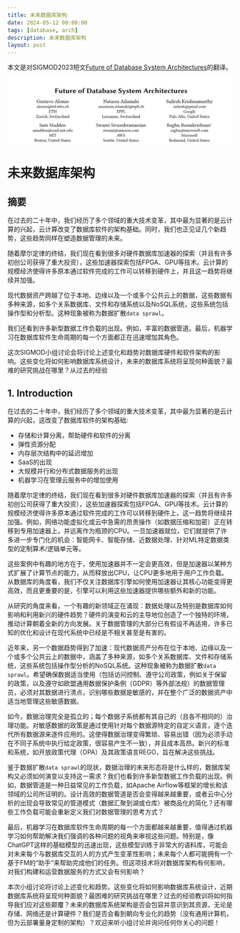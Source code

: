 ```yaml
---
title: 未来数据库架构
date: 2024-05-12 00:00:00
tags: [database, arch]
description: 未来数据库架构
layout: post
---
```


本文是对SIGMOD2023短文[Future of Database System Architectures](https://dl.acm.org/doi/abs/10.1145/3555041.3589360)的翻译。

![](./paper.png)

# 未来数据库架构
## 摘要

在过去的二十年中，我们经历了多个领域的重大技术变革，其中最为显著的是云计算的兴起，云计算改变了数据库软件的架构基础。同时，我们也正见证几个新趋势，这些趋势同样在塑造数据管理的未来。

随着摩尔定律的终结，我们现在看到很多对硬件数据库加速器的探索（并且有许多初创公司获得了重大投资），这些加速器探索包括FPGA、GPU等技术。云计算的规模经济使得许多原本通过软件完成的工作可以转移到硬件上，并且这一趋势将继续并加强。

现代数据资产跨越了位于本地、边缘以及一个或多个公共云上的数据，这些数据有多种来源，如多个关系数据库、文件和存储系统以及NoSQL系统，这些系统包括操作型和分析型。这种现象被称为数据扩散`data sprawl`。

我们还看到许多新型数据工作负载的出现。例如，丰富的数据管道。最后，机器学习在数据库软件生命周期的每一个方面都正在迅速增加其角色。

这次SIGMOD小组讨论会将讨论上述变化和趋势对数据库硬件和软件架构的影响。这些变化将如何影响数据库系统设计，未来的数据库系统将呈现何种面貌？最难的研究挑战在哪里？从过去的经验

## 1. Introduction
在过去的二十年中，我们经历了多个领域的重大技术变革，其中最为显著的是云计算的兴起，这改变了数据库软件的架构基础:

- 存储和计算分离，帮助硬件和软件的分离
- 弹性资源分配
- 内存层次结构中的延迟增加
- SaaS的出现
- 大规模并行和分布式数据服务的出现
- 机器学习在管理云服务中的增加使用

随着摩尔定律的终结，我们现在看到很多对硬件数据库加速器的探索（并且有许多初创公司获得了重大投资），这些加速器探索包括FPGA、GPU等技术。云计算的规模经济使得许多原本通过软件完成的工作可以转移到硬件上，这一趋势将继续并加强。例如，网络功能虚拟化或云中急需的昂贵操作（如数据压缩和加密）正在转移到专用加速器上，并远离作为瓶颈的CPU。一旦加速器就位，它们就提供了许多进一步专门化的机会：智能网卡、智能存储、近数据处理、针对ML特定数据类型的定制算术/逻辑单元等。

这些案例中有趣的地方在于，使用加速器并不一定会更高效，但是加速器以某种方式扩展了计算节点的能力，从而释放出CPU，让CPU更多地用于用户工作负载。从数据库的角度看，我们不仅关注数据库引擎如何使用加速器让其核心功能变得更高效，而且更重要的是，引擎可以利用这些加速器提供哪些额外和新的功能。

从研究的角度来看，一个有趣的新领域正在涌现：数据处理以及特别是数据库如何影响和利用新兴的硬件趋势？硬件的演变和云的主导地位创造了一个独特的环境，推动计算朝着全新的方向发展。关于数据管理的大部分已有假设不再适用，许多已知的优化和设计在现代系统中已经是不相关甚至是有害的。

近年来，另一个数据趋势得到了加速：现代数据资产分布在位于本地、边缘以及一个或多个公共云上的数据中，涵盖了多种来源，如多个关系数据库、文件和存储系统，这些系统包括操作型分析的NoSQL系统。这种现象被称为数据扩散`data sprawl`。希望确保数据适当使用（包括访问控制、遵守公司政策，例如关于保留的政策，以及遵守如欧盟通用数据保护条例（GDPR）等外部法规）的数据管理员，必须对其数据进行清点，识别哪些数据是敏感的，并在整个广泛的数据资产中适当地管理这些敏感数据。

如今，数据治理完全是孤立的；每个数据子系统都有其自己的（且各不相同的）治理功能。对敏感数据的政策是通过使用针对每个数据源特定的自定义语言，逐个迭代所有数据源来逐件应用的。这使得数据治理变得繁琐、容易出错（因为必须手动在不同子系统中执行给定政策，很容易产生不一致），并且成本高昂。新兴的标准和系统，如开放政策代理（OPA）及其政策语言REGO，旨在解决这些挑战。

鉴于数据扩散`data sprawl`的现状，数据治理的未来形态将是什么样的，数据库架构又必须如何演变以支持这一需求？我们也看到许多新型数据工作负载的出现。例如，数据管道是一种日益常见的工作负载，如Apache Airflow等框架的增长和该领域的公司所证明的。设计高效的数据管道是否会变得越来越重要，或者云中心分析的出现会导致常见的管道模式（数据汇聚到湖或仓库）被商品化的简化？还有哪些工作负载可能会重新定义我们对数据管理的思考方式？

最后，机器学习在数据库软件生命周期的每一个方面都越来越重要，值得通过机器学习如何帮助解决我们强调的各种问题的视角来审视这些问题。特别是，像ChatGPT这样的基础模型的迅速出现，这些模型训练于非常大的语料库，可能会对未来每个与数据库交互的人的方式产生变革性影响；未来每个人都可能拥有一个基于FM的“助手”来帮助完成他们的任务。但这项技术将对数据库架构有何影响，对我们构建和运营数据服务的方式又会有何影响？

本次小组讨论将讨论上述变化和趋势。这些变化将如何影响数据库系统设计，近期数据库系统将呈现何种面貌？最困难的研究挑战在哪里？过去的经验教训将如何指导我们应对这些颠覆？未来的数据库系统架构是否会包容并意识到其资源，无论是存储、网络还是计算硬件？我们是否会看到朝向专业化的趋势（没有通用计算机，但为云部署量身定制的架构）？欢迎来听小组讨论并询问任何你关心的问题！
